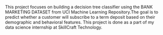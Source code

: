 This project focuses on building a decision tree classifier using the BANK MARKETING DATASET from UCI Machine Learning Repository.The goal is to predict whether a customer will subscribe to a term deposit based on their demographic and behavioral features.
This project is done as a part of my data science internship at SkillCraft Technology.
